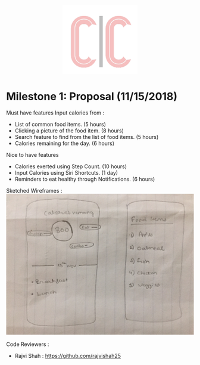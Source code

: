 <p align="center"> <img src="https://github.com/Chavan27/Calorie-Counter/blob/master/Screenshot%202019-07-15%20at%2010.13.47%20PM.png" width="40%">


# Milestone 1: Proposal (11/15/2018)

Must have features
Input calories from :
- List of common food items. (5 hours)
- Clicking a picture of the food item. (8 hours)
- Search feature to find from the list of food items. (5 hours)
- Calories remaining for the day. (6 hours)

Nice to have features
- Calories exerted using Step Count. (10 hours)
- Input Calories using Siri Shortcuts. (1 day)
- Reminders to eat healthy through Notifications. (6 hours)

Sketched Wireframes : 
![alt text](https://github.com/Chavan27/Calorie-Counter/blob/master/image122.jpeg)

Code Reviewers : 
- Rajvi Shah : https://github.com/rajvishah25
